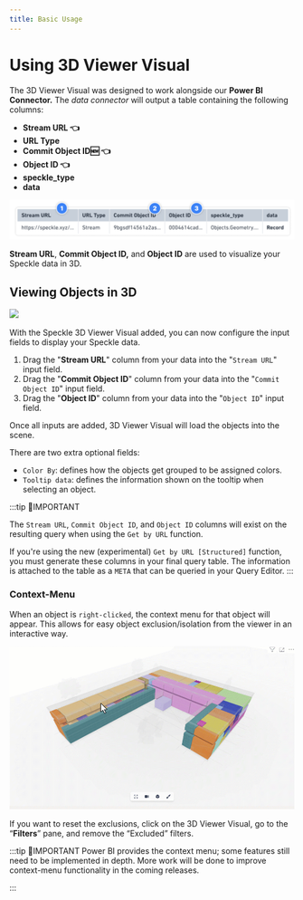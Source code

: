 ```yaml
---
title: Basic Usage
---
```


# Using 3D Viewer Visual

The 3D Viewer Visual was designed to work alongside our **Power BI Connector.** The *data connector* will output a table containing the following columns:

- **Stream URL 👈**
- **URL Type**
- **Commit Object ID🆕 👈**
- **Object ID 👈**
- **speckle_type**
- **data**

![Visual Columns.png](./img-powerbi-visual/9-visual-columns.png)

**Stream URL**, **Commit Object ID,** and **Object ID** are used to visualize your Speckle data in 3D.

## Viewing Objects in 3D

<img class="rounded-dropshadow" src="./img-powerbi-visual/10-viewing-objects-in-3d.gif">

With the Speckle 3D Viewer Visual added, you can now configure the input fields to display your Speckle data.

1. Drag the "**Stream URL**" column from your data into the "`Stream URL`" input field.
2. Drag the "**Commit Object ID**" column from your data into the "`Commit Object ID`" input field.
3. Drag the "**Object ID**" column from your data into the "`Object ID`" input field.

Once all inputs are added, 3D Viewer Visual will load the objects into the scene.

There are two extra optional fields:

- `Color By`: defines how the objects get grouped to be assigned colors.
- `Tooltip data`: defines the information shown on the tooltip when selecting an object.

:::tip 📌IMPORTANT

The `Stream URL`, `Commit Object ID`, and `Object ID` columns will exist on the resulting query when using the `Get by URL` function.

If you're using the new (experimental) `Get by URL [Structured]` function, you must generate these columns in your final query table. The information is attached to the table as a `META` that can be queried in your Query Editor.
:::

### Context-Menu

When an object is `right-clicked`, the context menu for that object will appear. This allows for easy object exclusion/isolation from the viewer in an interactive way.

<img class="rounded-dropshadow" src="./img-powerbi-visual/15-context-menu.gif">

If you want to reset the exclusions, click on the 3D Viewer Visual, go to the “**Filters**” pane, and remove the “Excluded” filters.

:::tip 📌IMPORTANT
Power BI provides the context menu; some features still need to be implemented in depth. More work will be done to improve context-menu functionality in the coming releases.

:::
